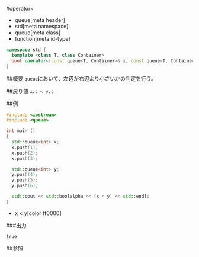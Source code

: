 #operator<
* queue[meta header]
* std[meta namespace]
* queue[meta class]
* function[meta id-type]

```cpp
namespace std {
  template <class T, class Container>
  bool operator<(const queue<T, Container>& x, const queue<T, Container>& y);
}
```

##概要
`queue`において、左辺が右辺より小さいかの判定を行う。


##戻り値
`x.c < y.c`


##例
```cpp
#include <iostream>
#include <queue>

int main ()
{
  std::queue<int> x;
  x.push(1);
  x.push(2);
  x.push(3);

  std::queue<int> y;
  y.push(4);
  y.push(5);
  y.push(6);

  std::cout << std::boolalpha << (x < y) << std::endl;
}
```
* x < y[color ff0000]

###出力
```
true
```

##参照


